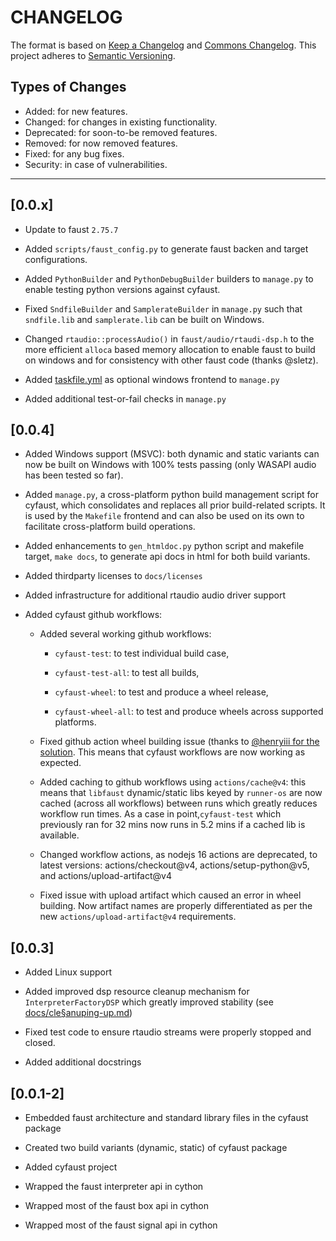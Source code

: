 # CHANGELOG

The format is based on [Keep a Changelog](https://keepachangelog.com/en/1.0.0/) and [Commons Changelog](https://common-changelog.org). This project adheres to [Semantic Versioning](https://semver.org/spec/v2.0.0.html).

## Types of Changes

- Added: for new features.
- Changed: for changes in existing functionality.
- Deprecated: for soon-to-be removed features.
- Removed: for now removed features.
- Fixed: for any bug fixes.
- Security: in case of vulnerabilities.

---

## [0.0.x]

- Update to faust `2.75.7`

- Added `scripts/faust_config.py` to generate faust backen and target configurations.

- Added `PythonBuilder` and `PythonDebugBuilder` builders to `manage.py` to enable testing python versions against cyfaust.

- Fixed `SndfileBuilder` and `SamplerateBuilder` in `manage.py` such that `sndfile.lib` and `samplerate.lib` can be built on Windows.

- Changed `rtaudio::processAudio()` in `faust/audio/rtaudi-dsp.h` to the more efficient `alloca` based memory allocation to enable faust to build on windows and for consistency with other faust code (thanks @sletz).

- Added [taskfile.yml](https://taskfile.dev/) as optional windows frontend to `manage.py`

- Added additional test-or-fail checks in `manage.py`

## [0.0.4]

- Added Windows support (MSVC): both dynamic and static variants can now be built on Windows with 100% tests passing (only WASAPI audio has been tested so far).

- Added  `manage.py`, a cross-platform python build management script for cyfaust, which consolidates and replaces all prior build-related scripts. It is used by the `Makefile` frontend and can also be used on its own to facilitate cross-platform build operations.

- Added enhancements to `gen_htmldoc.py` python script and makefile target, `make docs`, to generate api docs in html for both build variants.

- Added thirdparty licenses to `docs/licenses`

- Added infrastructure for additional rtaudio audio driver support

- Added cyfaust github workflows:

  - Added several working github workflows:

    - `cyfaust-test`: to test individual build case,

    - `cyfaust-test-all`: to test all builds,

    - `cyfaust-wheel`: to test and produce a wheel release,

    - `cyfaust-wheel-all`: to test and produce wheels across supported platforms.

  - Fixed github action wheel building issue (thanks to [@henryiii for the solution](https://github.com/pypa/wheel/issues/573#issuecomment-1902083893!). This means that cyfaust workflows are now working as expected.

  - Added caching to github workflows using `actions/cache@v4`: this means that `libfaust` dynamic/static libs keyed by `runner-os` are now cached (across all workflows) between runs which greatly reduces workflow run times. As a case in point,`cyfaust-test` which previously ran for 32 mins now runs in 5.2 mins if a cached lib is available.

  - Changed workflow actions, as nodejs 16 actions are deprecated, to latest versions: actions/checkout@v4, actions/setup-python@v5, and actions/upload-artifact@v4

  - Fixed issue with upload artifact which caused an error in wheel building. Now artifact names are properly differentiated as per the new `actions/upload-artifact@v4` requirements.

## [0.0.3]

- Added Linux support

- Added improved dsp resource cleanup mechanism for `InterpreterFactoryDSP` which greatly improved stability (see [docs/cle§anuping-up.md](https://github.com/shakfu/cyfaust/blob/main/docs/devnotes/cleaning-up.md))

- Fixed test code to ensure rtaudio streams were properly stopped and closed.

- Added additional docstrings

## [0.0.1-2]

- Embedded faust architecture and standard library files in the cyfaust package

- Created two build variants (dynamic, static) of cyfaust package

- Added cyfaust project

- Wrapped the faust interpreter api in cython

- Wrapped most of the faust box api in cython

- Wrapped most of the faust signal api in cython
